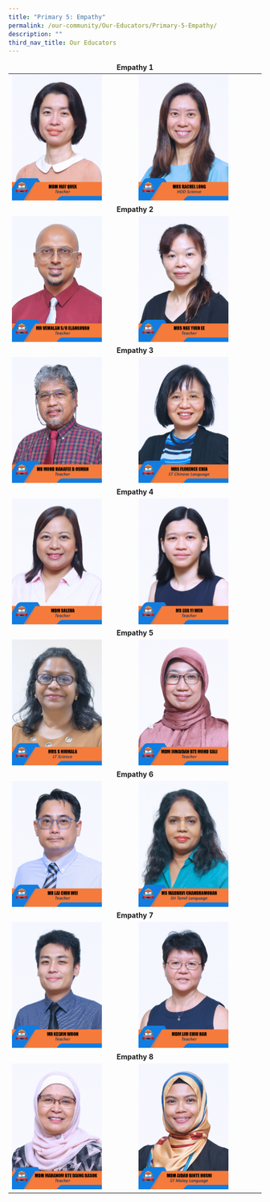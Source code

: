 ```yaml
---
title: "Primary 5: Empathy"
permalink: /our-community/Our-Educators/Primary-5-Empathy/
description: ""
third_nav_title: Our Educators
---
```

<table>
<thead>
	<tr>
		<td colspan="2"><center><b>Empathy 1</b></center></td>
	</tr>
</thead>
<tbody>
  <tr>
    <td><img src="/images/Teaching%20Staff/2023_mdm%20may%20quek.jpg" style="width:75%"></td>
    <td><img src="/images/Teaching%20Staff/2023_mrs%20rachel%20long.jpg" style="width:75%"> </td>
  </tr>
  <tr>
    <td colspan="2"><center><b>Empathy 2</b></center></td>
  </tr>
  <tr>
    <td><img src="/images/Teaching%20Staff/2023_mr%20vemalan%20s_o%20elangovan.jpg" style="width:75%"> </td>
    <td><img src="/images/Teaching%20Staff/2023_mrs%20nge%20yuen%20ee.jpg" style="width:75%"> </td>
  </tr>
  <tr>
    <td colspan="2"><center><b>Empathy 3</b></center></td>
  </tr>
  <tr>
    <td><img src="/images/Teaching%20Staff/2023_mr%20mohd%20hanafee%20b%20osman.jpg" style="width:75%"> </td>
    <td><img src="/images/Teaching%20Staff/2023_mrs%20florence%20chia.jpg" style="width:75%"> </td>
  </tr>
  <tr>
    <td colspan="2"><center><b>Empathy 4</b></center></td>
  </tr>
  <tr>
    <td> <img src="/images/Teaching%20Staff/2023_mdm%20saleha.jpg" style="width:75%"></td>
    <td><img src="/images/Teaching%20Staff/2023_ms%20lua%20yi%20wen.jpg" style="width:75%"> </td>
  </tr>
  <tr>
    <td colspan="2"><center><b>Empathy 5</b></center></td>
  </tr>
  <tr>
    <td><img src="/images/Teaching%20Staff/2023_mrs%20s%20nirmala-final.jpg" style="width:75%"> </td>
    <td><img src="/images/Teaching%20Staff/2023_mdm%20junaidah%20bte%20mohd%20sali.jpg" style="width:75%"> </td>
  </tr>
  <tr>
    <td colspan="2"><center><b>Empathy 6</b></center></td>
  </tr>
  <tr>
    <td><img src="/images/Teaching%20Staff/2023_mr%20lai%20chih%20wei.jpg" style="width:75%"> </td>
    <td><img src="/images/Teaching%20Staff/2023_ms%20madhavi%20chandramohan.jpg" style="width:75%"> </td>
  </tr>
	<tr>
	<td colspan="4"><center><b>Empathy 7</b></center></td>
  </tr>
  <tr>
    <td><img src="/images/Teaching%20Staff/2023_mr%20kelvin%20woon.jpg" style="width:75%"> </td>
    <td><img src="/images/Teaching%20Staff/2023_mdm%20lim%20chiu%20har.jpg" style="width:75%"> </td>
  </tr>
	<tr>
	<td colspan="2"><center><b>Empathy 8</b></center></td>
  </tr>
  <tr>
    <td><img src="/images/Teaching%20Staff/2023_mdm%20mahanom%20bte%20daing%20basok.jpg" style="width:75%"> </td>
    <td><img src="/images/Teaching%20Staff/2023_mdm%20aidah%20binte%20hosni.jpg" style="width:75%"> </td>
  </tr>
</tbody>
</table>